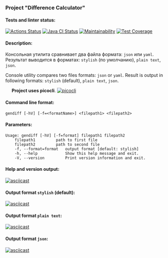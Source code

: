 ### Project "Difference Calculator"

#### Tests and linter status:
[![Actions Status](https://github.com/michael-nmg/java-project-71/workflows/hexlet-check/badge.svg)](https://github.com/michael-nmg/java-project-71/actions) [![Java CI Status](https://github.com/michael-nmg/java-project-71/workflows/Java%20CI/badge.svg)](https://github.com/michael-nmg/java-project-71/actions) [![Maintainability](https://api.codeclimate.com/v1/badges/6b5d65eec3cfa02647aa/maintainability)](https://codeclimate.com/github/michael-nmg/java-project-71/maintainability) [![Test Coverage](https://api.codeclimate.com/v1/badges/6b5d65eec3cfa02647aa/test_coverage)](https://codeclimate.com/github/michael-nmg/java-project-71/test_coverage)

#### Description:

Консольная утилита сравнивает два файла формата: `json` или `yaml`.
Результат выводится в форматах: `stylish` (по умолчанию), `plain text`, `json`.

Console utility compares two files formats: `json` or `yaml`.
Result is output in following formats: `stylish` (default), `plain text`, `json`.


&nbsp;&nbsp;&nbsp;&nbsp;&nbsp;**Project uses picocli**. [![picocli](https://img.shields.io/badge/picocli-4.7.5-green.svg)](https://github.com/remkop/picocli)

#### Command line format:

```
gendiff [-hV] [-f=<formatName>] <filepath1> <filepath2>
```

#### Parameters:

```
Usage: gendiff [-hV] [-f=format] filepath1 filepath2
    filepath1         path to first file
    filepath2         path to second file
    -f, --format=format   output format [default: stylish]
    -h, --help            Show this help message and exit.
    -V, --version         Print version information and exit.
```

#### Help and version output:
[![asciicast](https://asciinema.org/a/4t1WXWcNwKb0wJl7FqcFnCCq2.svg)](https://asciinema.org/a/4t1WXWcNwKb0wJl7FqcFnCCq2)

#### Output format `stylish` (default):
[![asciicast](https://asciinema.org/a/e7jrjY623brcKJ0CTaJrAHRPF.svg)](https://asciinema.org/a/e7jrjY623brcKJ0CTaJrAHRPF)

#### Output format `plain text`:
[![asciicast](https://asciinema.org/a/k9ZVVtl2wMPNDjDtMiU3H1mlI.svg)](https://asciinema.org/a/k9ZVVtl2wMPNDjDtMiU3H1mlI)

#### Output format `json`:
[![asciicast](https://asciinema.org/a/nSEgduBnqmlAQUt2uGBUK4QGo.svg)](https://asciinema.org/a/nSEgduBnqmlAQUt2uGBUK4QGo)


